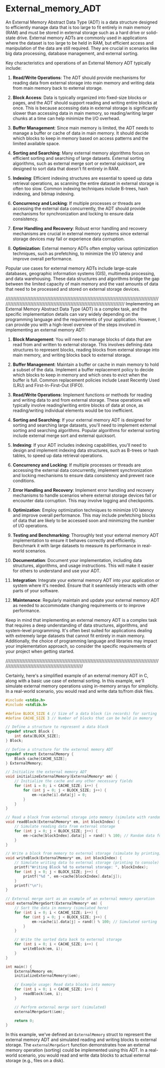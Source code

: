 # External_memory_ADT

An External Memory Abstract Data Type (ADT) is a data structure designed to efficiently manage data that is too large to fit entirely in main memory (RAM) and must be stored in external storage such as a hard drive or solid-state drive. External memory ADTs are commonly used in applications where the dataset is too large to be held in RAM, but efficient access and manipulation of the data are still required. They are crucial in scenarios like big data processing, database management, and external sorting.

Key characteristics and operations of an External Memory ADT typically include:

1. **Read/Write Operations**: The ADT should provide mechanisms for reading data from external storage into main memory and writing data from main memory back to external storage.

2. **Block Access**: Data is typically organized into fixed-size blocks or pages, and the ADT should support reading and writing entire blocks at once. This is because accessing data in external storage is significantly slower than accessing data in main memory, so reading/writing larger chunks at a time can help minimize the I/O overhead.

3. **Buffer Management**: Since main memory is limited, the ADT needs to manage a buffer or cache of data in main memory. It should decide which blocks to keep in memory based on access patterns and the limited available space.

4. **Sorting and Searching**: Many external memory algorithms focus on efficient sorting and searching of large datasets. External sorting algorithms, such as external merge sort or external quicksort, are designed to sort data that doesn't fit entirely in RAM.

5. **Indexing**: Efficient indexing structures are essential to speed up data retrieval operations, as scanning the entire dataset in external storage is often too slow. Common indexing techniques include B-trees, hash indexing, and bitmap indexing.

6. **Concurrency and Locking**: If multiple processes or threads are accessing the external data concurrently, the ADT should provide mechanisms for synchronization and locking to ensure data consistency.

7. **Error Handling and Recovery**: Robust error handling and recovery mechanisms are crucial in external memory systems since external storage devices may fail or experience data corruption.

8. **Optimization**: External memory ADTs often employ various optimization techniques, such as prefetching, to minimize the I/O latency and improve overall performance.

Popular use cases for external memory ADTs include large-scale databases, geographic information systems (GIS), multimedia processing, and data warehousing. These data structures and algorithms bridge the gap between the limited capacity of main memory and the vast amounts of data that need to be processed and stored on external storage devices.




////////////////////////////////////////////////////////////////////////////////////////////////////////////////////////////////////////////////////////////////////////////////
Implementing an External Memory Abstract Data Type (ADT) is a complex task, and the specific implementation details can vary widely depending on the programming language and the requirements of your application. However, I can provide you with a high-level overview of the steps involved in implementing an external memory ADT:

1. **Block Management**: You will need to manage blocks of data that are read from and written to external storage. This involves defining data structures to represent blocks, reading blocks from external storage into main memory, and writing blocks back to external storage.

2. **Buffer Management**: Maintain a buffer or cache in main memory to hold a subset of the data. Implement a buffer replacement policy to decide which blocks to keep in memory and which ones to evict when the buffer is full. Common replacement policies include Least Recently Used (LRU) and First-In-First-Out (FIFO).

3. **Read/Write Operations**: Implement functions or methods for reading and writing data to and from external storage. These operations will typically involve reading/writing entire blocks of data at once, as reading/writing individual elements would be too inefficient.

4. **Sorting and Searching**: If your external memory ADT is designed for sorting and searching large datasets, you'll need to implement external sorting and searching algorithms. Popular algorithms for external sorting include external merge sort and external quicksort.

5. **Indexing**: If your ADT includes indexing capabilities, you'll need to design and implement indexing data structures, such as B-trees or hash tables, to speed up data retrieval operations.

6. **Concurrency and Locking**: If multiple processes or threads are accessing the external data concurrently, implement synchronization and locking mechanisms to ensure data consistency and prevent race conditions.

7. **Error Handling and Recovery**: Implement error handling and recovery mechanisms to handle scenarios where external storage devices fail or encounter data corruption. This may involve logging and checkpoints.

8. **Optimization**: Employ optimization techniques to minimize I/O latency and improve overall performance. This may include prefetching blocks of data that are likely to be accessed soon and minimizing the number of I/O operations.

9. **Testing and Benchmarking**: Thoroughly test your external memory ADT implementation to ensure it behaves correctly and efficiently. Benchmark it with large datasets to measure its performance in real-world scenarios.

10. **Documentation**: Document your implementation, including data structures, algorithms, and usage instructions. This will make it easier for others to understand and use your ADT.

11. **Integration**: Integrate your external memory ADT into your application or system where it's needed. Ensure that it seamlessly interacts with other parts of your software.

12. **Maintenance**: Regularly maintain and update your external memory ADT as needed to accommodate changing requirements or to improve performance.

Keep in mind that implementing an external memory ADT is a complex task that requires a deep understanding of data structures, algorithms, and system-level programming. It's often best suited for applications dealing with extremely large datasets that cannot fit entirely in main memory. Additionally, the choice of programming language and libraries may impact your implementation approach, so consider the specific requirements of your project when getting started.



/////////////////////////////////////////////////////////////////////////////////////////////////////////////////////////////////////////////////////

Certainly, here's a simplified example of an external memory ADT in C, along with a basic use case of external sorting. In this example, we'll simulate external memory operations using in-memory arrays for simplicity. In a real-world scenario, you would read and write data to/from disk files.

```c
#include <stdio.h>
#include <stdlib.h>

#define BLOCK_SIZE 4 // Size of a data block (in records) for sorting
#define CACHE_SIZE 3 // Number of blocks that can be held in memory

// Define a structure to represent a data block
typedef struct Block {
    int data[BLOCK_SIZE];
} Block;

// Define a structure for the external memory ADT
typedef struct ExternalMemory {
    Block cache[CACHE_SIZE];
} ExternalMemory;

// Initialize the external memory ADT
void initializeExternalMemory(ExternalMemory* em) {
    // Initialize the cache and any other necessary fields
    for (int i = 0; i < CACHE_SIZE; i++) {
        for (int j = 0; j < BLOCK_SIZE; j++) {
            em->cache[i].data[j] = 0;
        }
    }
}

// Read a block from external storage into memory (simulate with random data)
void readBlock(ExternalMemory* em, int blockIndex) {
    // Simulate reading data from external storage
    for (int j = 0; j < BLOCK_SIZE; j++) {
        em->cache[blockIndex].data[j] = rand() % 100; // Random data for simplicity
    }
}

// Write a block from memory to external storage (simulate by printing)
void writeBlock(ExternalMemory* em, int blockIndex) {
    // Simulate writing data to external storage (printing to console)
    printf("Writing Block %d to external storage: ", blockIndex);
    for (int j = 0; j < BLOCK_SIZE; j++) {
        printf("%d ", em->cache[blockIndex].data[j]);
    }
    printf("\n");
}

// External merge sort as an example of an external memory operation
void externalMergeSort(ExternalMemory* em) {
    // Sort the data in memory (simulated here)
    for (int i = 0; i < CACHE_SIZE; i++) {
        for (int j = 0; j < BLOCK_SIZE; j++) {
            em->cache[i].data[j] = rand() % 100; // Simulated sorting
        }
    }

    // Write the sorted data back to external storage
    for (int i = 0; i < CACHE_SIZE; i++) {
        writeBlock(em, i);
    }
}

int main() {
    ExternalMemory em;
    initializeExternalMemory(&em);

    // Example usage: Read data blocks into memory
    for (int i = 0; i < CACHE_SIZE; i++) {
        readBlock(&em, i);
    }

    // Perform external merge sort (simulated)
    externalMergeSort(&em);

    return 0;
}
```

In this example, we've defined an `ExternalMemory` struct to represent the external memory ADT and simulated reading and writing blocks to external storage. The `externalMergeSort` function demonstrates how an external memory operation (sorting) could be implemented using this ADT. In a real-world scenario, you would read and write data blocks to actual external storage (e.g., files on a disk).
